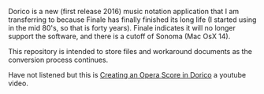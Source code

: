 Dorico is a new (first release 2016) music notation application that I am transferring to because Finale has finally finished its long life (I started using in the mid 80's, so that is forty years).  Finale indicates it will no longer support the software, and there is a cutoff of Sonoma (Mac OsX 14).  

This repository is intended to store files and workaround documents as the conversion process continues.  

Have not listened but this is [Creating an Opera Score in Dorico](https://youtu.be/vuumCtgdYmo) a youtube video.  
